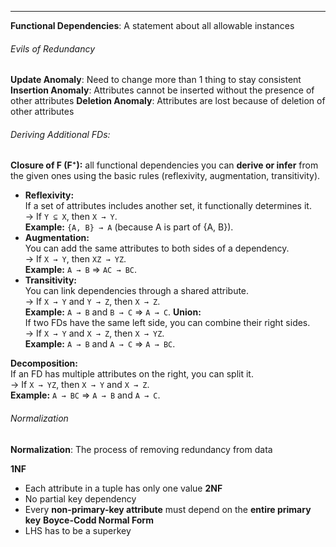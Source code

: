 ***
**Functional Dependencies**: A statement about all allowable instances

###### Evils of Redundancy
**Update Anomaly**: Need to change more than 1 thing to stay consistent
**Insertion Anomaly**: Attributes cannot be inserted without the presence of other attributes
**Deletion Anomaly**: Attributes are lost because of deletion of other attributes


###### Deriving Additional FDs:
**Closure of F (F⁺):** all functional dependencies you can **derive or infer** from the given ones using the basic rules (reflexivity, augmentation, transitivity).
- **Reflexivity:**  
    If a set of attributes includes another set, it functionally determines it.  
    → If `Y ⊆ X`, then `X → Y`.  
    **Example:** `{A, B} → A` (because A is part of {A, B}).
- **Augmentation:**  
    You can add the same attributes to both sides of a dependency.  
    → If `X → Y`, then `XZ → YZ`.  
    **Example:** `A → B` ⇒ `AC → BC`.
- **Transitivity:**  
    You can link dependencies through a shared attribute.  
    → If `X → Y` and `Y → Z`, then `X → Z`.  
    **Example:** `A → B` and `B → C` ⇒ `A → C`.
**Union:**  
If two FDs have the same left side, you can combine their right sides.  
→ If `X → Y` and `X → Z`, then `X → YZ`.  
**Example:** `A → B` and `A → C` ⇒ `A → BC`.

**Decomposition:**  
If an FD has multiple attributes on the right, you can split it.  
→ If `X → YZ`, then `X → Y` and `X → Z`.  
**Example:** `A → BC` ⇒ `A → B` and `A → C`.

###### Normalization
**Normalization**: The process of removing redundancy from data

**1NF**
* Each attribute in a tuple has only one value
**2NF**
* No partial key dependency
* Every **non-primary-key attribute** must depend on the **entire primary key**
**Boyce-Codd Normal Form**
* LHS has to be a superkey